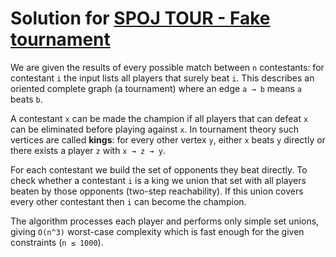 # Solution for [SPOJ TOUR - Fake tournament](https://www.spoj.com/problems/TOUR/)

We are given the results of every possible match between `n` contestants: for
contestant `i` the input lists all players that surely beat `i`.  This describes
an oriented complete graph (a tournament) where an edge `a → b` means `a` beats
`b`.

A contestant `x` can be made the champion if all players that can defeat `x`
can be eliminated before playing against `x`.  In tournament theory such
vertices are called **kings**: for every other vertex `y`, either `x` beats `y`
 directly or there exists a player `z` with `x → z → y`.

For each contestant we build the set of opponents they beat directly.  To check
whether a contestant `i` is a king we union that set with all players beaten by
those opponents (two-step reachability).  If this union covers every other
contestant then `i` can become the champion.

The algorithm processes each player and performs only simple set unions, giving
`O(n^3)` worst-case complexity which is fast enough for the given constraints
(`n ≤ 1000`).

